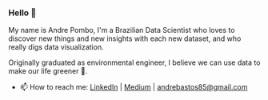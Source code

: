 ### Hello 👋

My name is Andre Pombo, I'm a Brazilian Data Scientist who loves to discover new things and new insights with each new dataset, and who really digs data visualization.

Originally graduated as environmental engineer, I believe we can use data to make our life greener 🌱.

- 📫 How to reach me: [LinkedIn](https://www.linkedin.com/in/andrepombo/) 
                      | [Medium](https://medium.com/@andrepombo)
                      | andrebastos85@gmail.com 


